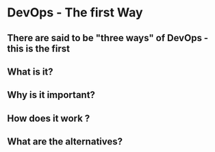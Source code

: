 # DevOps - The first Way #
## There are said to be "three ways" of DevOps - this is the first  ##

## What is it? ##

## Why is it important? ##

## How does it work ? ##

## What are the alternatives? ##

